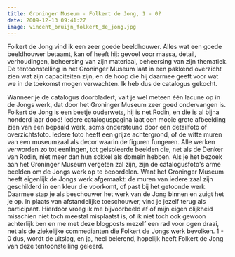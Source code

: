 ```yaml
---
title: Groninger Museum - Folkert de Jong, 1 - 0?
date: 2009-12-13 09:41:27
image: vincent_bruijn_folkert_de_jong.jpg
---
```


Folkert de Jong vind ik een zeer goede beeldhouwer. Alles wat een goede beeldhouwer betaamt, kan of heeft hij: gevoel voor massa, detail, verhoudingen, beheersing van zijn materiaal, beheersing van zijn thematiek. De tentoonstelling in het Groninger Museum laat in een pakkend overzicht zien wat zijn capaciteiten zijn, en de hoop die hij daarmee geeft voor wat we in de toekomst mogen verwachten. Ik heb dus de catalogus gekocht.

Wanneer je de catalogus doorbladert, valt je wel meteen één lacune op in de Jongs werk, dat door het Groninger Museum zeer goed ondervangen is. Folkert de Jong is een beetje ouderwets, hij is net Rodin, en die is al bijna honderd jaar dood! Iedere cataloguspagina laat een mooie grote afbeelding zien van een bepaald werk, soms ondersteund door een detailfoto of overzichtsfoto. Iedere foto heeft een grijze achtergrond, of de witte muren van een museumzaal als decor waarin de figuren fungeren. Alle werken verworden zo tot eenlingen, tot geisoleerde beelden die, net als de Denker van Rodin, niet meer dan hun sokkel als domein hebben. Als je het bezoek aan het Groninger Museum vergeten zal zijn, zijn de catalogusfoto's arme beelden om de Jongs werk op te beoordelen. Want het Groninger Museum heeft eigenlijk de Jongs werk afgemaakt: de muren van iedere zaal zijn geschilderd in een kleur die voorkomt, of past bij het getoonde werk. Daarmee stap je als beschouwer het werk van de Jong binnen en zuigt het je op. In plaats van afstandelijke toeschouwer, vind je jezelf terug als participant. Hierdoor vroeg ik me bijvoorbeeld af of mijn eigen olijkheid misschien niet toch meestal misplaatst is, of ik niet toch ook gewoon achterlijk ben en me met deze blogposts mezelf een rad voor ogen draai, net als de ziekelijke commedianten die Folkert de Jongs werk bevolken. 1 - 0 dus, wordt de uitslag, en ja, heel belerend, hopelijk heeft Folkert de Jong van deze tentoonstelling geleerd.
